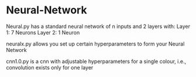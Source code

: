 # Neural-Network
Neural.py has a standard neural network of n inputs and 2 layers with:
Layer 1: 7 Neurons
Layer 2: 1 Neuron

neuralx.py allows you set up certain hyperparameters to form your Neural Network

cnn1.0.py is a cnn with adjustable hyperparameters for a single colour, i.e., convolution exists only for one layer
